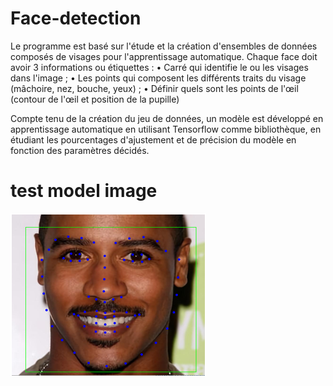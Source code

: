 # Face-detection

Le programme  est basé sur l'étude et la création d'ensembles de données composés de visages pour l'apprentissage automatique.
Chaque face doit avoir 3 informations ou étiquettes :
• Carré qui identifie le ou les visages dans l'image ;
• Les points qui composent les différents traits du visage (mâchoire, nez, bouche, yeux) ;
• Définir quels sont les points de l'œil (contour de l'œil et position de la pupille)

Compte tenu de la création du jeu de données, un modèle est développé en apprentissage automatique 
en utilisant Tensorflow comme bibliothèque, en étudiant les pourcentages d'ajustement et de précision du modèle 
en fonction des paramètres décidés.



# test model image
![alt text](https://github.com/jkaf-kafacK/Face-detection/blob/main/large_face_landmark/test_model.png?raw=true)
